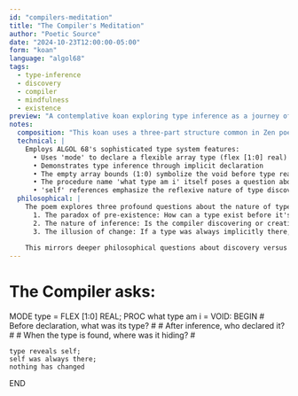 ```yaml
---
id: "compilers-meditation"
title: "The Compiler's Meditation"
author: "Poetic Source"
date: "2024-10-23T12:00:00-05:00"
form: "koan"
language: "algol68"
tags: 
  - type-inference
  - discovery
  - compiler
  - mindfulness
  - existence
preview: "A contemplative koan exploring type inference as a journey of discovery, questioning whether types are created or merely uncovered by the compiler"
notes:
  composition: "This koan uses a three-part structure common in Zen poetry: positioning (the compiler's questioning), exploration (the paradox of pre-existing types), and resolution (the realization that discovery changes nothing). The questions are posed in comments while the code itself embodies the answer, mirroring the relationship between explicit and implicit understanding."
  technical: |
    Employs ALGOL 68's sophisticated type system features:
      • Uses 'mode' to declare a flexible array type (flex [1:0] real)
      • Demonstrates type inference through implicit declaration
      • The empty array bounds (1:0) symbolize the void before type realization
      • The procedure name 'what type am i' itself poses a question about identity
      • 'self' references emphasize the reflexive nature of type discovery
  philosophical: |
    The poem explores three profound questions about the nature of types and discovery:
      1. The paradox of pre-existence: How can a type exist before it's declared?
      2. The nature of inference: Is the compiler discovering or creating types?
      3. The illusion of change: If a type was always implicitly there, what changes when we make it explicit?
    
    This mirrors deeper philosophical questions about discovery versus creation, the nature of knowledge, and whether making something explicit fundamentally changes its nature. Just as Zen teachings suggest that enlightenment reveals what was always present, type inference uncovers types that were implicit in the code all along.
---
```

# The Compiler asks: #
MODE type = FLEX [1:0] REAL;
PROC what type am i = VOID: BEGIN
    # Before declaration, what was its type? #
    # After inference, who declared it? #
    # When the type is found, where was it hiding? #
    
    type reveals self;
    self was always there;
    nothing has changed
END